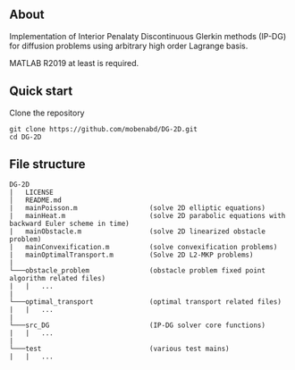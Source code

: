## About
Implementation of Interior Penalaty Discontinuous Glerkin methods (IP-DG) for diffusion problems using arbitrary high order Lagrange basis. 

MATLAB R2019 at least is required.

## Quick start
Clone the repository
```[bash]
git clone https://github.com/mobenabd/DG-2D.git
cd DG-2D
```

## File structure

```
DG-2D
|   LICENSE
│   README.md
|   mainPoisson.m                  (solve 2D elliptic equations)
|   mainHeat.m                     (solve 2D parabolic equations with backward Euler scheme in time)
|   mainObstacle.m                 (solve 2D linearized obstacle problem)
|   mainConvexification.m          (solve convexification problems)
|   mainOptimalTransport.m         (Solve 2D L2-MKP problems)
|
└───obstacle_problem               (obstacle problem fixed point algorithm related files)
|   |   ...                     
|
└───optimal_transport              (optimal transport related files)
|   |   ...  
|
└───src_DG                         (IP-DG solver core functions)
|   |   ...
|
└───test                           (various test mains)
|   |   ...
```

